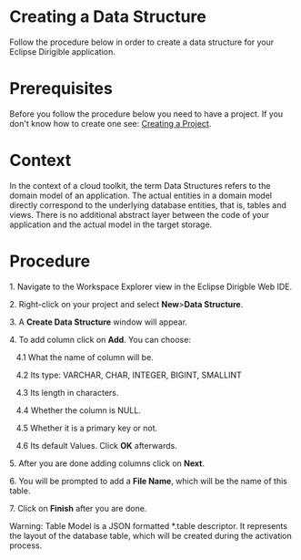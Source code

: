 <h1>Creating a Data Structure</h1>
<p>Follow the procedure below in order to create a data structure for your Eclipse Dirigible application.</p>
<h1>Prerequisites</h1>
<p>Before you follow the procedure below you need to have a project. If you don't know how to create one see:
<a href="https://github.com/dirigiblelabs/curriculum/blob/master/BorislavTodorov/Documentation/Creating%20a%20Project.md">Creating a Project</a>.</p>
<h1>Context</h1>
<p>In the context of a cloud toolkit, the term Data Structures refers to the domain model of an application. The actual entities in a domain model directly correspond to the underlying database entities, that is, tables and views. There is no additional abstract layer between the code of your application and the actual model in the target storage.</p>
<h1>Procedure</h1>
<p>1. Navigate to the Workspace Explorer view in the Eclipse Dirigble Web IDE.</p>
<p>2. Right-click on your project and select <b>New</b>><b>Data Structure</b>.</p>
<p>3. A <b>Create Data Structure</b> window will appear.</p>
<p>4. To add column click on <b>Add</b>. You can choose:</p>
<p>&nbsp;&nbsp;&nbsp;4.1 What the name of column will be.</p>
<p>&nbsp;&nbsp;&nbsp;4.2 Its type: VARCHAR, CHAR, INTEGER, BIGINT, SMALLINT</p>
<p>&nbsp;&nbsp;&nbsp;4.3 Its length in characters.</p>
<p>&nbsp;&nbsp;&nbsp;4.4 Whether the column is NULL.</p>
<p>&nbsp;&nbsp;&nbsp;4.5 Whether it is a primary key or not.</p>
<p>&nbsp;&nbsp;&nbsp;4.6 Its default Values. Click <b>OK</b> afterwards.</p>
<p>5. After you are done adding columns click on <b>Next</b>.</p>
<p>6. You will be prompted to add a <b>File Name</b>, which will be the name of this table.</p>
<p>7. Click on <b>Finish</b> after you are done.</p>

<p>Warning:&nbsp;Table Model is a JSON formatted *.table descriptor. It represents the layout of the database table, which will be created during the activation process.</p>
